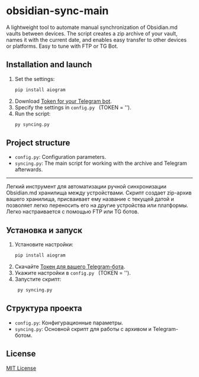 # obsidian-sync-main
A lightweight tool to automate manual synchronization of Obsidian.md vaults between devices. The script creates a zip archive of your vault, names it with the current date, and enables easy transfer to other devices or platforms. Easy to tune with FTP or TG Bot.

## Installation and launch
1. Set the settings:
   ```bash
   pip install aiogram
   ```
2. Download [Token for your Telegram bot](https://core.telegram.org/bots#botfather).
3. Specify the settings in `config.py ` (TOKEN = '').
4. Run the script:
   ```bash
   py syncing.py
   ```

## Project structure
- `config.py`: Configuration parameters.
- `syncing.py`: The main script for working with the archive and Telegram afterwards.

---

Легкий инструмент для автоматизации ручной синхронизации Obsidian.md хранилища между устройствами. Скрипт создает zip-архив вашего хранилища, присваивает ему название с текущей датой и позволяет легко переносить его на другие устройства или платформы. Легко настраивается с помощью FTP или TG ботов.

## Установка и запуск
1. Установите настройки:
   ```bash
   pip install aiogram
   ```
2. Скачайте [Токен для вашего Telegram-бота](https://core.telegram.org/bots#botfather).
3. Укажите настройки в `config.py ` (TOKEN = '').
4. Запустите скрипт:
   ```bash
    py syncing.py
   ```

## Структура проекта
- `config.py`: Конфигурационные параметры.
- `syncing.py`: Основной скрипт для работы с архивом и Telegram-ботом.

## License
[MIT License](https://mit-license.org)
